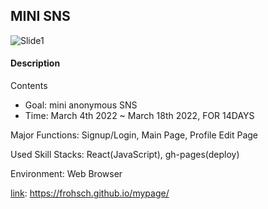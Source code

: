 ## MINI SNS
![Slide1](https://user-images.githubusercontent.com/89457040/158945047-e9632887-c516-4e93-8aad-ca03059feb13.png)



#### Description

Contents
* Goal: mini anonymous SNS
* Time: March 4th 2022 ~ March 18th 2022, FOR 14DAYS

Major Functions: Signup/Login, Main Page, Profile Edit Page

Used Skill Stacks: React(JavaScript), gh-pages(deploy)

Environment: Web Browser

[link](https://frohsch.github.io/mypage/): https://frohsch.github.io/mypage/


